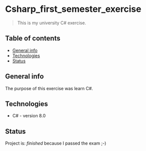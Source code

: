 # Csharp_first_semester_exercise
> This is my university C# exercise.

## Table of contents
* [General info](#general-info)
* [Technologies](#technologies)
* [Status](#status)

## General info
The purpose of this exercise was learn C#.

## Technologies
* C# - version 8.0

## Status
Project is: _finished_ because I passed the exam ;-)
